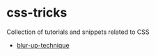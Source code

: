 # css-tricks
Collection of tutorials and snippets related to CSS

* [blur-up-technique](https://css-tricks.com/the-blur-up-technique-for-loading-background-images/)
